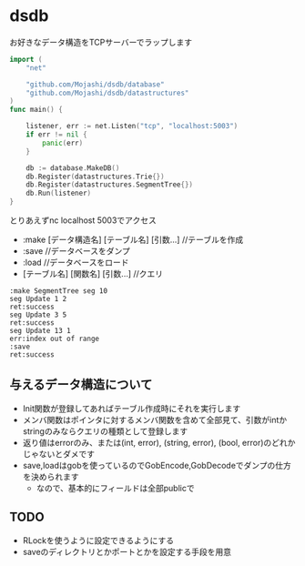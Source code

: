 # dsdb

お好きなデータ構造をTCPサーバーでラップします

```go
import (
	"net"

	"github.com/Mojashi/dsdb/database"
	"github.com/Mojashi/dsdb/datastructures"
)
func main() {

	listener, err := net.Listen("tcp", "localhost:5003")
	if err != nil {
		panic(err)
	}

	db := database.MakeDB()
	db.Register(datastructures.Trie{})
	db.Register(datastructures.SegmentTree{})
	db.Run(listener)
}

```

とりあえずnc localhost 5003でアクセス

- :make [データ構造名] [テーブル名] [引数...] //テーブルを作成
- :save //データベースをダンプ
- :load //データベースをロード
- [テーブル名] [関数名] [引数...] //クエリ

```
:make SegmentTree seg 10
seg Update 1 2
ret:success
seg Update 3 5
ret:success
seg Update 13 1
err:index out of range
:save
ret:success
```

## 与えるデータ構造について
- Init関数が登録してあればテーブル作成時にそれを実行します
- メンバ関数はポインタに対するメンバ関数を含めて全部見て、引数がintかstringのみならクエリの種類として登録します
- 返り値はerrorのみ、または(int, error), (string, error), (bool, error)のどれかじゃないとダメです
- save,loadはgobを使っているのでGobEncode,GobDecodeでダンプの仕方を決められます
  - なので、基本的にフィールドは全部publicで
  

## TODO
- RLockを使うように設定できるようにする
- saveのディレクトリとかポートとかを設定する手段を用意
